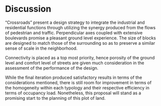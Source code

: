 # Discussion

“Crossroads” present a design strategy to integrate the industrial and residential functions through utilizing the synergy produced from the flows of pedestrian and traffic. Perpendicular axes coupled with extensive boulevards promise a pleasant ground level experience. The size of blocks are designed to match those of the surrounding so as to preserve a similar sense of scale in the neighborhood. 

Connectivity is placed as a top most priority, hence porosity of the ground level and comfort level of streets are given much consideration in the assessment of the performance of the design. 

While the final iteration produced satisfactory results in terms of the considerations mentioned, there is still room for improvement in terms of the homogeneity within each typology and their respective efficiency in terms of occupancy load. Nonetheless, this proposal will stand as a promising start to the planning of this plot of land.



